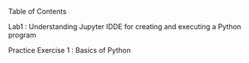Table of Contents

  Lab1 : Understanding Jupyter IDDE for creating and executing a Python program
 
  Practice Exercise 1 : Basics of Python 
  
